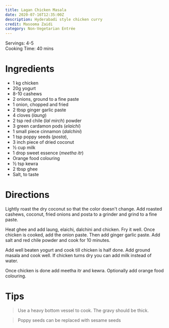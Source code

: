 ```yaml
---
title: Lagan Chicken Masala
date: 2020-07-16T12:35:00Z
description: Hyderabadi style chicken curry
credit: Masooma Zaidi
category: Non-Vegetarian Entrée
---
```

Servings: 4-5  
Cooking Time: 40 mins  

# Ingredients
* 1 kg chicken
* 20g yogurt
* 8-10 cashews
* 2 onions, ground to a fine paste
* 1 onion, chopped and fried
* 2 tbsp ginger garlic paste
* 4 cloves (_laung_)
* 2 tsp red chile (_lal mirch_) powder
* 3 green cardamon pods (_elaichi_)
* 1 small piece cinnamon (_dalchini_)
* 1 tsp poppy seeds (_posta_),
* 3 inch piece of dried coconut
* ½ cup milk
* 1 drop sweet essence (_meetha itr_)
* Orange food colouring
* ½ tsp kewra
* 2 tbsp ghee
* Salt, to taste

# Directions
Lightly roast the dry coconut so that the color doesn't change. Add roasted cashews, coconut, fried onions and posta to a grinder and grind to a fine paste.

Heat ghee and add laung, elaichi, dalchini and chicken. Fry it well. Once chicken is cooked, add the onion paste. Then add ginger garlic paste. Add salt and red chile powder and cook for 10 minutes.

Add well beaten yogurt and cook till chicken is half done. Add ground masala and cook well. If chicken turns dry you can add milk instead of water.

Once chicken is done add meetha itr and kewra. Optionally add orange food colouring.

# Tips
> Use a heavy bottom vessel to cook. The gravy should be thick.

> Poppy seeds can be replaced with sesame seeds
